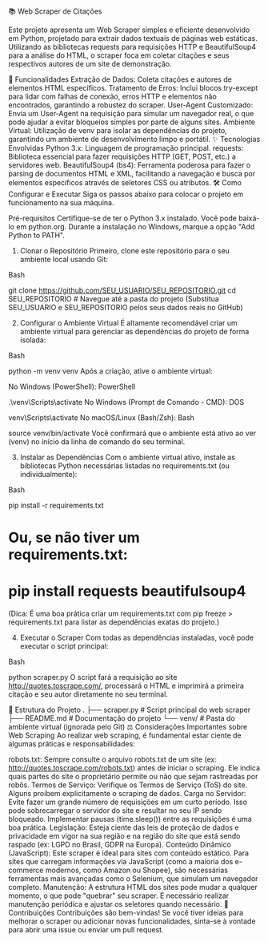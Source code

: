 📚 Web Scraper de Citações



Este projeto apresenta um Web Scraper simples e eficiente desenvolvido em Python, projetado para extrair dados textuais de páginas web estáticas. Utilizando as bibliotecas requests para requisições HTTP e BeautifulSoup4 para a análise do HTML, o scraper foca em coletar citações e seus respectivos autores de um site de demonstração.

🚀 Funcionalidades
Extração de Dados: Coleta citações e autores de elementos HTML específicos.
Tratamento de Erros: Inclui blocos try-except para lidar com falhas de conexão, erros HTTP e elementos não encontrados, garantindo a robustez do scraper.
User-Agent Customizado: Envia um User-Agent na requisição para simular um navegador real, o que pode ajudar a evitar bloqueios simples por parte de alguns sites.
Ambiente Virtual: Utilização de venv para isolar as dependências do projeto, garantindo um ambiente de desenvolvimento limpo e portátil.
✨ Tecnologias Envolvidas
Python 3.x: Linguagem de programação principal.
requests: Biblioteca essencial para fazer requisições HTTP (GET, POST, etc.) a servidores web.
BeautifulSoup4 (bs4): Ferramenta poderosa para fazer o parsing de documentos HTML e XML, facilitando a navegação e busca por elementos específicos através de seletores CSS ou atributos.
🛠️ Como Configurar e Executar
Siga os passos abaixo para colocar o projeto em funcionamento na sua máquina.

Pré-requisitos
Certifique-se de ter o Python 3.x instalado. Você pode baixá-lo em python.org. Durante a instalação no Windows, marque a opção "Add Python to PATH".

1. Clonar o Repositório
Primeiro, clone este repositório para o seu ambiente local usando Git:

Bash

git clone https://github.com/SEU_USUARIO/SEU_REPOSITORIO.git
cd SEU_REPOSITORIO # Navegue até a pasta do projeto
(Substitua SEU_USUARIO e SEU_REPOSITORIO pelos seus dados reais no GitHub)

2. Configurar o Ambiente Virtual
É altamente recomendável criar um ambiente virtual para gerenciar as dependências do projeto de forma isolada:

Bash

python -m venv venv
Após a criação, ative o ambiente virtual:

No Windows (PowerShell):
PowerShell

.\venv\Scripts\activate
No Windows (Prompt de Comando - CMD):
DOS

venv\Scripts\activate
No macOS/Linux (Bash/Zsh):
Bash

source venv/bin/activate
Você confirmará que o ambiente está ativo ao ver (venv) no início da linha de comando do seu terminal.

3. Instalar as Dependências
Com o ambiente virtual ativo, instale as bibliotecas Python necessárias listadas no requirements.txt (ou individualmente):

Bash

pip install -r requirements.txt
# Ou, se não tiver um requirements.txt:
# pip install requests beautifulsoup4
(Dica: É uma boa prática criar um requirements.txt com pip freeze > requirements.txt para listar as dependências exatas do projeto.)

4. Executar o Scraper
Com todas as dependências instaladas, você pode executar o script principal:

Bash

python scraper.py
O script fará a requisição ao site http://quotes.toscrape.com/, processará o HTML e imprimirá a primeira citação e seu autor diretamente no seu terminal.

📂 Estrutura do Projeto
.
├── scraper.py             # Script principal do web scraper
├── README.md              # Documentação do projeto
└── venv/                  # Pasta do ambiente virtual (ignorada pelo Git)
⚖️ Considerações Importantes sobre Web Scraping
Ao realizar web scraping, é fundamental estar ciente de algumas práticas e responsabilidades:

robots.txt: Sempre consulte o arquivo robots.txt de um site (ex: http://quotes.toscrape.com/robots.txt) antes de iniciar o scraping. Ele indica quais partes do site o proprietário permite ou não que sejam rastreadas por robôs.
Termos de Serviço: Verifique os Termos de Serviço (ToS) do site. Alguns proíbem explicitamente o scraping de dados.
Carga no Servidor: Evite fazer um grande número de requisições em um curto período. Isso pode sobrecarregar o servidor do site e resultar no seu IP sendo bloqueado. Implementar pausas (time.sleep()) entre as requisições é uma boa prática.
Legislação: Esteja ciente das leis de proteção de dados e privacidade em vigor na sua região e na região do site que está sendo raspado (ex: LGPD no Brasil, GDPR na Europa).
Conteúdo Dinâmico (JavaScript): Este scraper é ideal para sites com conteúdo estático. Para sites que carregam informações via JavaScript (como a maioria dos e-commerce modernos, como Amazon ou Shopee), são necessárias ferramentas mais avançadas como o Selenium, que simulam um navegador completo.
Manutenção: A estrutura HTML dos sites pode mudar a qualquer momento, o que pode "quebrar" seu scraper. É necessário realizar manutenção periódica e ajustar os seletores quando necessário.
🤝 Contribuições
Contribuições são bem-vindas! Se você tiver ideias para melhorar o scraper ou adicionar novas funcionalidades, sinta-se à vontade para abrir uma issue ou enviar um pull request.


